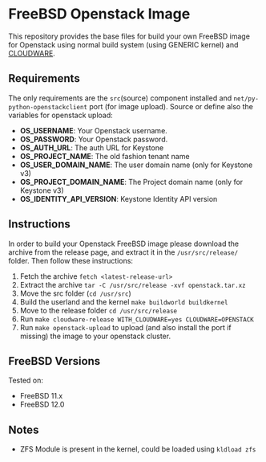 # FreeBSD Openstack Image
This repository provides the base files for build your own FreeBSD image for Openstack using normal build system (using GENERIC kernel) and [CLOUDWARE](https://www.freebsd.org/cgi/man.cgi?release(7)).

## Requirements

The only requirements are the ```src```(source) component installed and ```net/py-python-openstackclient``` port (for image upload).
Source or define also the variables for openstack upload:

* **OS_USERNAME**: Your Openstack username.
* **OS_PASSWORD**: Your Openstack password.
* **OS_AUTH_URL**: The auth URL for Keystone    
* **OS_PROJECT_NAME**: The old fashion tenant name
* **OS_USER_DOMAIN_NAME**: The user domain name (only for Keystone v3)
* **OS_PROJECT_DOMAIN_NAME**: The Project domain name (only for Keystone v3)
* **OS_IDENTITY_API_VERSION**: Keystone Identity API version

## Instructions

In order to build your Openstack FreeBSD image please download the archive from the release page, and extract it in the ```/usr/src/release/``` folder. Then follow these instructions:

1. Fetch the archive ```fetch <latest-release-url>```
2. Extract the archive ```tar -C /usr/src/release -xvf openstack.tar.xz```
3. Move the src folder (```cd /usr/src```)
4. Build the userland and the kernel ```make buildworld buildkernel```
5. Move to the release folder ```cd /usr/src/release```
6. Run ```make cloudware-release WITH_CLOUDWARE=yes CLOUDWARE=OPENSTACK```
7. Run ```make openstack-upload``` to upload (and also install the port if missing) the image to your openstack cluster.

## FreeBSD Versions

Tested on:

* FreeBSD 11.x
* FreeBSD 12.0

## Notes

* ZFS Module is present in the kernel, could be loaded using ```kldload zfs```